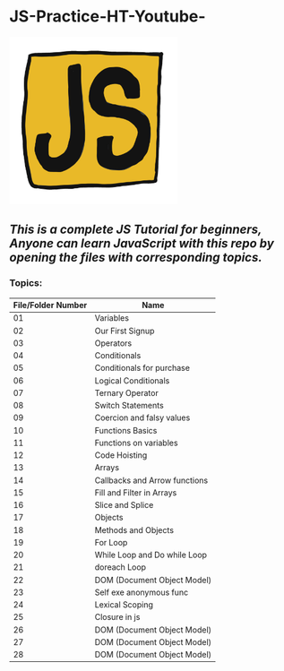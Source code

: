 # JS-Practice-HT-Youtube-

<img src="for_readme.gif" width="300">

## *This is a complete JS Tutorial for beginners, Anyone can learn JavaScript with this repo by opening the files with corresponding topics.*
### Topics:

File/Folder Number | Name
-------------------|------------
01 | Variables
02 | Our First Signup
03 | Operators
04 | Conditionals
05 | Conditionals for purchase
06 | Logical Conditionals
07 | Ternary Operator
08 | Switch Statements
09 | Coercion and falsy values
10 | Functions Basics
11 | Functions on variables
12 | Code Hoisting
13 | Arrays
14 | Callbacks and Arrow functions
15 | Fill and Filter in Arrays
16 | Slice and Splice
17 | Objects
18 | Methods and Objects
19 | For Loop
20 | While Loop and Do while Loop
21 | doreach Loop
22 | DOM (Document Object Model)
23 | Self exe anonymous func
24 | Lexical Scoping
25 | Closure in js
26 | DOM (Document Object Model)
27 | DOM (Document Object Model)
28 | DOM (Document Object Model)


